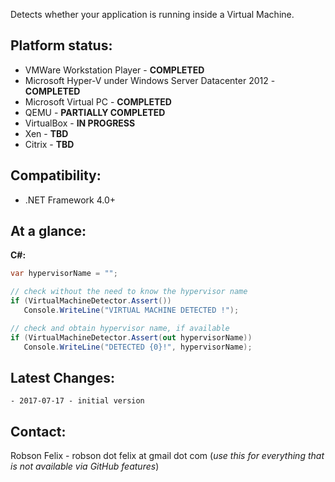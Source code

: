 Detects whether your application is running inside a Virtual Machine.

Platform status:
---
  - VMWare Workstation Player - **COMPLETED**
  - Microsoft Hyper-V under Windows Server Datacenter 2012 - **COMPLETED**
  - Microsoft Virtual PC - **COMPLETED**
  - QEMU - **PARTIALLY COMPLETED**
  - VirtualBox - **IN PROGRESS**
  - Xen - **TBD**
  - Citrix - **TBD**

Compatibility:
---
  - .NET Framework 4.0+

At a glance:
---
**C#:**
```csharp
var hypervisorName = "";

// check without the need to know the hypervisor name
if (VirtualMachineDetector.Assert())
   Console.WriteLine("VIRTUAL MACHINE DETECTED !");

// check and obtain hypervisor name, if available
if (VirtualMachineDetector.Assert(out hypervisorName))
   Console.WriteLine("DETECTED {0}!", hypervisorName);
```

Latest Changes:
---
	- 2017-07-17 - initial version


Contact:
---

Robson Felix
	- robson dot felix at gmail dot com (_use this for everything that is not available via GitHub features_)